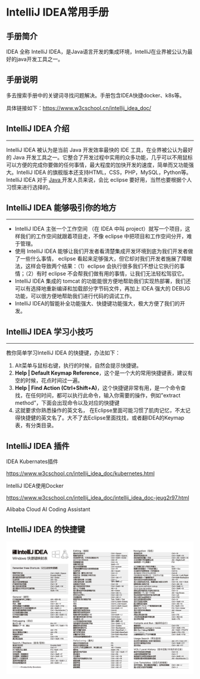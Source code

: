 # IntelliJ IDEA常用手册

## 手册简介

IDEA 全称 IntelliJ IDEA，是Java语言开发的集成环境，IntelliJ在业界被公认为最好的java开发工具之一。

## 手册说明

多去搜索手册中的关键词寻找问题解决。手册包含IDEA快捷docker、k8s等。

具体链接如下：https://www.w3cschool.cn/intellij_idea_doc/

## IntelliJ IDEA 介绍

------

IntelliJ IDEA 被认为是当前 Java 开发效率最快的 IDE 工具，在业界被公认为最好的 Java 开发工具之一。它整合了开发过程中实用的众多功能，几乎可以不用鼠标可以方便的完成你要做的任何事情，最大程度的加快开发的速度，简单而又功能强大。IntelliJ IDEA 的旗舰版本还支持HTML，CSS，PHP，MySQL，Python等。IntelliJ IDEA 对于 [Java ](https://www.w3cschool.cn/java/)开发人员来说，会比 eclipse 要好用，当然也要根据个人习惯来进行选择的。

## IntelliJ IDEA 能够吸引你的地方

------

- IntelliJ IDEA 主张一个工作空间 （在 IDEA 中叫 project）就写一个项目，这样我们的工作空间就跟着项目走，不像 eclipse 中把项目和工作空间分开，难于管理。
- 使用 IntelliJ IDEA 能够让我们开发者看清楚集成开发环境到底为我们开发者做了一些什么事情， eclipse 看起来足够强大，但它却对我们开发者施展了障眼法，这样会导致两个结果：（1）eclipse 会执行很多我们不想让它执行的事情；（2）有时 eclipse 不会帮我们做有用的事情，让我们无法轻松驾驭它。
- IntelliJ IDEA 集成的 tomcat 的功能能很方便地帮助我们实现热部署，我们还可以有选择地重新编译和加载部分字节码文件，再加上 IDEA 强大的 DEBUG 功能，可以很方便地帮助我们进行代码的调试工作。 
- IntelliJ IDEA的智能补全功能强大、快捷键功能强大，极大方便了我们的开发。

## IntelliJ IDEA 学习小技巧

------

教你简单学习IntelliJ IDEA 的快捷键，办法如下：

1. Alt菜单与鼠标右键，执行的时候，自然会提示快捷键。
2. **Help | Default Keymap Reference**，这个是一个大的常用快捷键表，建议有空的时候，花点时间过一遍。
3. **Help | Find Action (Ctrl+Shift+A)**，这个快捷键非常有用，是一个命令查找，在任何时间，都可以执行此命令，输入你需要的操作，例如”extract method”，下面会出现命令以及对应的快捷键
4. 这就要求你熟悉操作的英文名， 在Eclipse里面可能习惯了肌肉记忆，不太记得快捷健的英文名了。大不了去Eclipse里面找找，或者翻IDEA的Keymap表，有分类目录。

## IntelliJ IDEA 插件

IDEA Kubernates插件

https://www.w3cschool.cn/intellij_idea_doc/kubernetes.html

IntelliJ IDEA使用Docker

https://www.w3cschool.cn/intellij_idea_doc/intellij_idea_doc-jeug2r97.html

Alibaba Cloud AI Coding Assistant



## IntelliJ IDEA 的快捷键

<img src="images\image-20220404224829508.png" alt="images\image-20220404224829508.png" style="zoom:120%;" />



